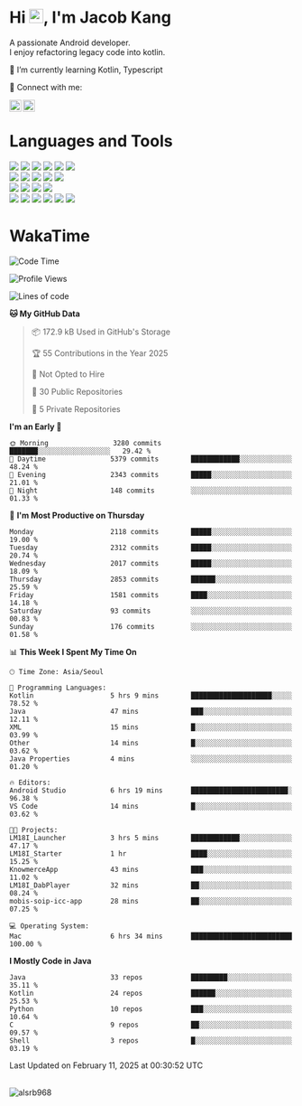 # Hi <img src="https://media.giphy.com/media/hvRJCLFzcasrR4ia7z/giphy.gif" width="25px">, I'm Jacob Kang
A passionate Android developer.
</br>
I enjoy refactoring legacy code into kotlin.

🌱 I’m currently learning Kotlin, Typescript

🤝 Connect with me:

<a href="https://www.linkedin.com/in/minkyu-kang-b7477b1b2/"><img align="left" src="https://raw.githubusercontent.com/yushi1007/yushi1007/main/images/linkedin.svg" alt="Minkyu Kang | LinkedIn" width="21px"/></a>
<a href="https://www.instagram.com/_jacob_kang/"><img align="left" src="https://raw.githubusercontent.com/yushi1007/yushi1007/main/images/instagram.svg" alt="Jacob Kang | Instagram" width="21px"/></a>

</br>

# Languages and Tools

<div align="left">
<img src="https://img.shields.io/badge/java-007396?logo=java&logoColor=white"/>
<img src="https://img.shields.io/badge/kotlin-7F52FF?logo=kotlin&logoColor=white"/>
<img src="https://img.shields.io/badge/python-3776AB?logo=python&logoColor=white"/>
<img src="https://img.shields.io/badge/bash shell-4EAA25?logo=gnubash&logoColor=white"/>
<img src="https://img.shields.io/badge/c-A8B9CC?logo=c&logoColor=white"/>
<img src="https://img.shields.io/badge/c++-00599C?logo=c%2b%2b&logoColor=white"/>
</div>
<div align="left">
<img src="https://img.shields.io/badge/git-F05032?logo=git&logoColor=white"/>
<img src="https://img.shields.io/badge/github-181717?logo=github&logoColor=white"/>
<img src="https://img.shields.io/badge/mysql-4479A1?logo=mysql&logoColor=white"/>
<img src="https://img.shields.io/badge/sqlite-003B57?logo=sqlite&logoColor=white"/>
<img src="https://img.shields.io/badge/amazon AWS-232F3E?logo=amazonaws&logoColor=white"/>
</div>
<div align="left">
<img src="https://img.shields.io/badge/android-3DDC84?logo=android&logoColor=white"/>
<img src="https://img.shields.io/badge/linux-FCC624?logo=linux&logoColor=white"/>
<img src="https://img.shields.io/badge/flask-000000?logo=flask&logoColor=white"/>
<img src="https://img.shields.io/badge/arduino-00979D?logo=arduino&logoColor=white"/>
</div>
<div align="left">
<img src="https://img.shields.io/badge/slack-4A154B?logo=slack&logoColor=white"/>
<img src="https://img.shields.io/badge/notion-000000?logo=notion&logoColor=white"/>
<img src="https://img.shields.io/badge/jira-0052CC?logo=jira&logoColor=white"/>
<img src="https://img.shields.io/badge/postman-FF6C37?logo=postman&logoColor=white"/>
<img src="https://img.shields.io/badge/intellij-000000?logo=intellijidea&logoColor=white"/>
<img src="https://img.shields.io/badge/pycharm-000000?logo=pycharm&logoColor=white"/>
</div>

# WakaTime

<!--START_SECTION:waka-->
![Code Time](http://img.shields.io/badge/Code%20Time-4%2C637%20hrs%2048%20mins-blue)

![Profile Views](http://img.shields.io/badge/Profile%20Views-0-blue)

![Lines of code](https://img.shields.io/badge/From%20Hello%20World%20I%27ve%20Written-5.2%20million%20lines%20of%20code-blue)

**🐱 My GitHub Data** 

> 📦 172.9 kB Used in GitHub's Storage 
 > 
> 🏆 55 Contributions in the Year 2025
 > 
> 🚫 Not Opted to Hire
 > 
> 📜 30 Public Repositories 
 > 
> 🔑 5 Private Repositories 
 > 
**I'm an Early 🐤** 

```text
🌞 Morning                3280 commits        ███████░░░░░░░░░░░░░░░░░░   29.42 % 
🌆 Daytime                5379 commits        ████████████░░░░░░░░░░░░░   48.24 % 
🌃 Evening                2343 commits        █████░░░░░░░░░░░░░░░░░░░░   21.01 % 
🌙 Night                  148 commits         ░░░░░░░░░░░░░░░░░░░░░░░░░   01.33 % 
```
📅 **I'm Most Productive on Thursday** 

```text
Monday                   2118 commits        █████░░░░░░░░░░░░░░░░░░░░   19.00 % 
Tuesday                  2312 commits        █████░░░░░░░░░░░░░░░░░░░░   20.74 % 
Wednesday                2017 commits        █████░░░░░░░░░░░░░░░░░░░░   18.09 % 
Thursday                 2853 commits        ██████░░░░░░░░░░░░░░░░░░░   25.59 % 
Friday                   1581 commits        ████░░░░░░░░░░░░░░░░░░░░░   14.18 % 
Saturday                 93 commits          ░░░░░░░░░░░░░░░░░░░░░░░░░   00.83 % 
Sunday                   176 commits         ░░░░░░░░░░░░░░░░░░░░░░░░░   01.58 % 
```


📊 **This Week I Spent My Time On** 

```text
🕑︎ Time Zone: Asia/Seoul

💬 Programming Languages: 
Kotlin                   5 hrs 9 mins        ████████████████████░░░░░   78.52 % 
Java                     47 mins             ███░░░░░░░░░░░░░░░░░░░░░░   12.11 % 
XML                      15 mins             █░░░░░░░░░░░░░░░░░░░░░░░░   03.99 % 
Other                    14 mins             █░░░░░░░░░░░░░░░░░░░░░░░░   03.62 % 
Java Properties          4 mins              ░░░░░░░░░░░░░░░░░░░░░░░░░   01.20 % 

🔥 Editors: 
Android Studio           6 hrs 19 mins       ████████████████████████░   96.38 % 
VS Code                  14 mins             █░░░░░░░░░░░░░░░░░░░░░░░░   03.62 % 

🐱‍💻 Projects: 
LM18I_Launcher           3 hrs 5 mins        ████████████░░░░░░░░░░░░░   47.17 % 
LM18I_Starter            1 hr                ████░░░░░░░░░░░░░░░░░░░░░   15.25 % 
KnowmerceApp             43 mins             ███░░░░░░░░░░░░░░░░░░░░░░   11.02 % 
LM18I_DabPlayer          32 mins             ██░░░░░░░░░░░░░░░░░░░░░░░   08.24 % 
mobis-soip-icc-app       28 mins             ██░░░░░░░░░░░░░░░░░░░░░░░   07.25 % 

💻 Operating System: 
Mac                      6 hrs 34 mins       █████████████████████████   100.00 % 
```

**I Mostly Code in Java** 

```text
Java                     33 repos            █████████░░░░░░░░░░░░░░░░   35.11 % 
Kotlin                   24 repos            ██████░░░░░░░░░░░░░░░░░░░   25.53 % 
Python                   10 repos            ███░░░░░░░░░░░░░░░░░░░░░░   10.64 % 
C                        9 repos             ██░░░░░░░░░░░░░░░░░░░░░░░   09.57 % 
Shell                    3 repos             █░░░░░░░░░░░░░░░░░░░░░░░░   03.19 % 
```




 Last Updated on February 11, 2025 at 00:30:52 UTC
<!--END_SECTION:waka-->

</br>

<div align="left">
<img align="left" src="https://github-readme-stats.vercel.app/api/top-langs?username=alsrb968&show_icons=true&locale=en&layout=compact&theme=dark" alt="alsrb968" />
</div>
